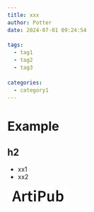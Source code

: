 ```yaml
---
title: xxx
author: Potter
date: 2024-07-01 09:24:54

tags:
  - tag1
  - tag2
  - tag3

categories:
  - category1
---
```


# Example

## h2

- xx1
- xx2

![Untitled](./img/artiPub.jpg)
